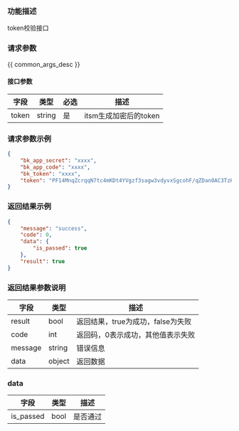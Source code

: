 ### 功能描述

token校验接口

### 请求参数

{{ common_args_desc }}

#### 接口参数

| 字段        | 类型     | 必选  | 描述                         |
| --------- | ------ | --- | -------------------------- |
| token      | string    | 是   | itsm生成加密后的token |


### 请求参数示例

```json
{  
    "bk_app_secret": "xxxx", 
    "bk_app_code": "xxxx", 
    "bk_token": "xxxx", 
    "token": "PF14MnqZcrqqN7tc4mKDt4YVgzf3sagw3vdyvxSgcohF/qZDan0AC3TzKnlcMx53EFWIku2AY5WOIlU4P97bDw=="
}  
```

### 返回结果示例

```json
{
	"message": "success",
	"code": 0,
	"data": {
		"is_passed": true
	},
    "result": true
}

```

### 返回结果参数说明

| 字段      | 类型        | 描述                      |
| ------- | --------- | ----------------------- |
| result  | bool      | 返回结果，true为成功，false为失败   |
| code    | int       | 返回码，0表示成功，其他值表示失败       |
| message | string    | 错误信息                    |
| data    | object | 返回数据 |

### data

| 字段     | 类型     | 描述       |
| -------------| ------ | -------- |
| is_passed  | bool | 是否通过     |
